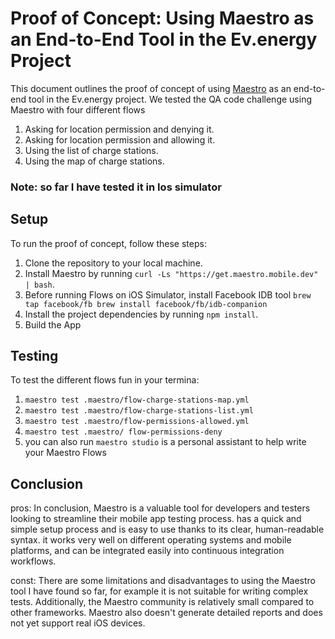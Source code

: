 # Proof of Concept: Using Maestro as an End-to-End Tool in the Ev.energy Project

This document outlines the proof of concept of using [Maestro](https://maestro.mobile.dev/getting-started/installing-maestro) as an end-to-end tool in the Ev.energy project. We tested the QA code challenge using Maestro with four different flows 
1. Asking for location permission and denying it.
2. Asking for location permission and allowing it.
3. Using the list of charge stations.
4. Using the map of charge stations.

### Note: so far I have tested it in Ios simulator
## Setup

To run the proof of concept, follow these steps:

1. Clone the repository to your local machine.
2. Install Maestro by running `curl -Ls "https://get.maestro.mobile.dev" | bash`.
3. Before running Flows on iOS Simulator, install Facebook IDB tool 
   `brew tap facebook/fb
    brew install facebook/fb/idb-companion`
3. Install the project dependencies by running `npm install`.
4. Build the App

## Testing

To test the different flows fun in your termina:

1. `maestro test .maestro/flow-charge-stations-map.yml`
2. `maestro test .maestro/flow-charge-stations-list.yml`
3. `maestro test .maestro/flow-permissions-allowed.yml`
4. `maestro test .maestro/ flow-permissions-deny`
5. you can also run `maestro studio` is a personal assistant to help write your Maestro Flows

## Conclusion

pros:
In conclusion, Maestro is a valuable tool for developers and testers looking to streamline their mobile app testing process. has a quick and simple setup process and is easy to use thanks to its clear, human-readable syntax. it works very well on different operating systems and mobile platforms, and can be integrated easily into continuous integration workflows.

const:
There are some limitations and disadvantages to using the Maestro tool I have found so far, for example
it is not suitable for writing complex tests. Additionally, the Maestro community is relatively small compared to other frameworks. Maestro also doesn't generate detailed reports and does not yet support real iOS devices.

